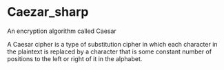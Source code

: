 # Caezar_sharp
An encryption algorithm called Caesar

A Caesar cipher is a type of substitution cipher in which 
each character in the plaintext is replaced by a 
character that is some constant number of positions to the left or right of it in the alphabet.
